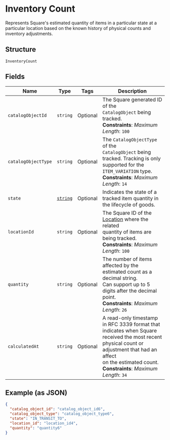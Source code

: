 
# Inventory Count

Represents Square's estimated quantity of items in a particular state at a
particular location based on the known history of physical counts and
inventory adjustments.

## Structure

`InventoryCount`

## Fields

| Name | Type | Tags | Description |
|  --- | --- | --- | --- |
| `catalogObjectId` | `string` | Optional | The Square generated ID of the<br>`CatalogObject` being tracked.<br>**Constraints**: *Maximum Length*: `100` |
| `catalogObjectType` | `string` | Optional | The `CatalogObjectType` of the<br>`CatalogObject` being tracked. Tracking is only<br>supported for the `ITEM_VARIATION` type.<br>**Constraints**: *Maximum Length*: `14` |
| `state` | [`string`](/doc/models/inventory-state.md) | Optional | Indicates the state of a tracked item quantity in the lifecycle of goods. |
| `locationId` | `string` | Optional | The Square ID of the [Location](/doc/models/location.md) where the related<br>quantity of items are being tracked.<br>**Constraints**: *Maximum Length*: `100` |
| `quantity` | `string` | Optional | The number of items affected by the estimated count as a decimal string.<br>Can support up to 5 digits after the decimal point.<br>**Constraints**: *Maximum Length*: `26` |
| `calculatedAt` | `string` | Optional | A read-only timestamp in RFC 3339 format that indicates when Square<br>received the most recent physical count or adjustment that had an affect<br>on the estimated count.<br>**Constraints**: *Maximum Length*: `34` |

## Example (as JSON)

```json
{
  "catalog_object_id": "catalog_object_id6",
  "catalog_object_type": "catalog_object_type6",
  "state": "IN_TRANSIT_TO",
  "location_id": "location_id4",
  "quantity": "quantity6"
}
```

